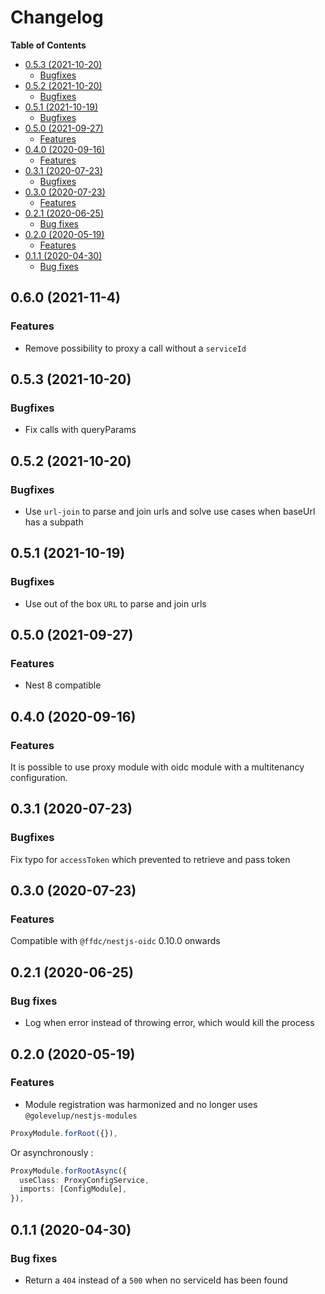 # Changelog

**Table of Contents**

<!-- TOC depthFrom:2 depthTo:3 -->

- [0.5.3 (2021-10-20)](#053-2021-10-20)
  - [Bugfixes](#bugfixes)
- [0.5.2 (2021-10-20)](#052-2021-10-20)
  - [Bugfixes](#bugfixes-1)
- [0.5.1 (2021-10-19)](#051-2021-10-19)
  - [Bugfixes](#bugfixes-2)
- [0.5.0 (2021-09-27)](#050-2021-09-27)
  - [Features](#features)
- [0.4.0 (2020-09-16)](#040-2020-09-16)
  - [Features](#features-1)
- [0.3.1 (2020-07-23)](#031-2020-07-23)
  - [Bugfixes](#bugfixes-3)
- [0.3.0 (2020-07-23)](#030-2020-07-23)
  - [Features](#features-2)
- [0.2.1 (2020-06-25)](#021-2020-06-25)
  - [Bug fixes](#bug-fixes)
- [0.2.0 (2020-05-19)](#020-2020-05-19)
  - [Features](#features-3)
- [0.1.1 (2020-04-30)](#011-2020-04-30)
  - [Bug fixes](#bug-fixes-1)

<!-- /TOC -->

## 0.6.0 (2021-11-4)

### Features

- Remove possibility to proxy a call without a `serviceId`

## 0.5.3 (2021-10-20)

### Bugfixes

- Fix calls with queryParams

## 0.5.2 (2021-10-20)

### Bugfixes

- Use `url-join` to parse and join urls and solve use cases when baseUrl has a subpath

## 0.5.1 (2021-10-19)

### Bugfixes

- Use out of the box `URL` to parse and join urls

## 0.5.0 (2021-09-27)

### Features

- Nest 8 compatible

## 0.4.0 (2020-09-16)

### Features

It is possible to use proxy module with oidc module with a multitenancy configuration.

## 0.3.1 (2020-07-23)

### Bugfixes

Fix typo for `accessToken` which prevented to retrieve and pass token

## 0.3.0 (2020-07-23)

### Features

Compatible with `@ffdc/nestjs-oidc` 0.10.0 onwards

## 0.2.1 (2020-06-25)

### Bug fixes

- Log when error instead of throwing error, which would kill the process

## 0.2.0 (2020-05-19)

### Features

- Module registration was harmonized and no longer uses `@golevelup/nestjs-modules`

```ts
ProxyModule.forRoot({}),
```

Or asynchronously :

```ts
ProxyModule.forRootAsync({
  useClass: ProxyConfigService,
  imports: [ConfigModule],
}),
```

## 0.1.1 (2020-04-30)

### Bug fixes

- Return a `404` instead of a `500` when no serviceId has been found
